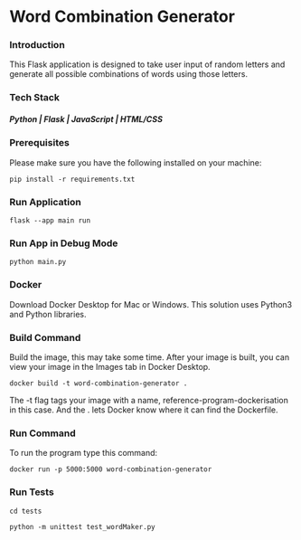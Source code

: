 # Word Combination Generator

### Introduction
This Flask application is designed to take user input of random letters and generate all possible combinations of words using those letters.

### Tech Stack
##### Python | Flask | JavaScript | HTML/CSS

### Prerequisites
Please make sure you have the following installed on your machine:
```
pip install -r requirements.txt
```

### Run Application

```
flask --app main run
```

### Run App in Debug Mode

```
python main.py
```

### Docker
Download Docker Desktop for Mac or Windows. This solution uses Python3 and Python libraries.

### Build Command
Build the image, this may take some time. After your image is built, you can view your image in the Images tab in Docker Desktop.

```
docker build -t word-combination-generator .
```
The -t flag tags your image with a name, reference-program-dockerisation in this case. And the . lets Docker know where it can find the Dockerfile.

### Run Command
To run the program type this command:

```
docker run -p 5000:5000 word-combination-generator
```

### Run Tests

```
cd tests 
```

```
python -m unittest test_wordMaker.py
```